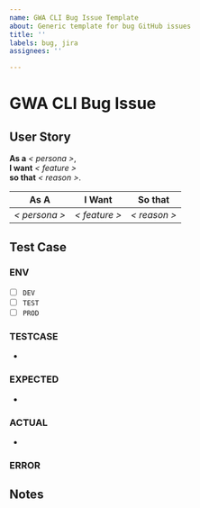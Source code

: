 ```yaml
---
name: GWA CLI Bug Issue Template
about: Generic template for bug GitHub issues
title: ''
labels: bug, jira
assignees: ''

---
```


# GWA CLI Bug Issue

<!-- Use what you want. Remove what you don't want. -->

## User Story

<!-- Use one of the following two templates -->
<!-- 1) User Story as a statement -->

**As a** _< persona >_,<br>
**I want** _< feature >_<br>
**so that** _< reason >_.

<!-- 2) User Story as a table -->

| **As A**      | **I Want**    | **So that**  |
| ------------- | ------------- | ------------ |
| _< persona >_ | _< feature >_ | _< reason >_ |

## Test Case

### ENV

<!-- Put at least one `x` below. Select all the environments which apply. -->

- [ ] `DEV`
- [ ] `TEST`
- [ ] `PROD`

### TESTCASE

<!-- Share the minimal reproduction steps for this issue -->

-

### EXPECTED

<!-- Share the expected behavior of the testcase -->

-

### ACTUAL

<!-- Describe the actual behavior of the testcase -->

-

### ERROR

<!-- If you have an associated exception or error, please post it below -->

## Notes

<!-- Do any of these matter: Operating System, Browser? If so, please mention the version and any other relevant details below. -->
